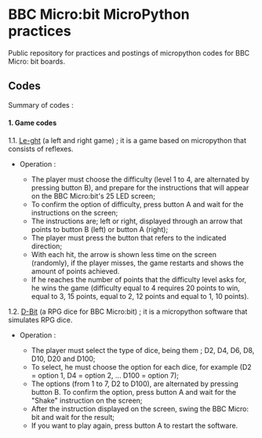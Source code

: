 # BBC Micro:bit MicroPython practices

Public repository for practices and postings of micropython codes for BBC Micro: bit boards.

## Codes
Summary of codes :

#### 1. Game codes

1.1. [Le-ght](https://github.com/EduardoDestefani/micropython-samples/blob/master/Codigo-fonte/MicroPython/BBC%20Micro%20bit/Le-ght.py) (a left and right game) ; it is a game based on micropython that consists of reflexes. 

- Operation :

  - The player must choose the difficulty (level 1 to 4, are alternated by pressing button B), and prepare for the instructions that will appear on the BBC Micro:bit's 25 LED screen;
  - To confirm the option of difficulty, press button A and wait for the instructions on the screen;
  - The instructions are; left or right, displayed through an arrow that points to button B (left) or button A (right);
  - The player must press the button that refers to the indicated direction;
  - With each hit, the arrow is shown less time on the screen (randomly), if the player misses, the game restarts and shows the amount of points achieved. 
  - If he reaches the number of points that the difficulty level asks for, he wins the game (difficulty equal to 4 requires 20 points to win, equal to 3, 15 points, equal to 2, 12 points and equal to 1, 10 points).

1.2. [D-Bit](https://github.com/EduardoDestefani/micropython-samples/blob/master/Codigo-fonte/MicroPython/BBC%20Micro%20bit/D-Bit.py) (a RPG dice for BBC Micro:bit) ; it is a micropython software that simulates RPG dice.

- Operation :

  - The player must select the type of dice, being them ; D2, D4, D6, D8, D10, D20 and D100;
  - To select, he must choose the option for each dice, for example (D2 = option 1, D4 = option 2, ... D100 = option 7);
  - The options (from 1 to 7, D2 to D100), are alternated by pressing button B. To confirm the option, press button A and wait for the "Shake" instruction on the screen;
  - After the instruction displayed on the screen, swing the BBC Micro: bit and wait for the result;
  - If you want to play again, press button A to restart the software.
